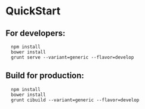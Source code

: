 # QuickStart

## For developers:

```
  npm install
  bower install
  grunt serve --variant=generic --flavor=develop
```

## Build for production:

```
  npm install
  bower install
  grunt cibuild --variant=generic --flavor=develop
```
